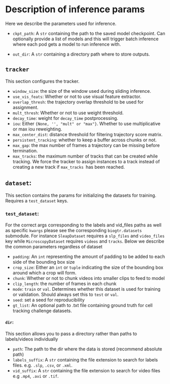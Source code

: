 # Description of inference params

Here we describe the parameters used for inference.

* `ckpt_path`: A `str` containing the path to the saved model checkpoint. Can optionally provide a list of models and this will trigger batch inference where each pod gets a model to run inference with.

* `out_dir`: A `str` containing a directory path where to store outputs.
## `tracker`

This section configures the tracker.

* `window_size`: the size of the window used during sliding inference.
* `use_vis_feats`: Whether or not to use visual feature extractor.
* `overlap_thresh`: the trajectory overlap threshold to be used for assignment.
* `mult_thresh`: Whether or not to use weight threshold.
* `decay_time`: weight for `decay_time` postprocessing.
* `iou`: Either `{None, '', "mult" or "max"}`. Whether to use multiplicative or max iou reweighting.
* `max_center_dist`: distance threshold for filtering trajectory score matrix.
* `persistent_tracking`: whether to keep a buffer across chunks or not.
* `max_gap`: the max number of frames a trajectory can be missing before termination.
* `max_tracks`: the maximum number of tracks that can be created while tracking.
We force the tracker to assign instances to a track instead of creating a new track if `max_tracks `has been reached.

## `dataset`:
This section contains the params for initializing the datasets for training. Requires a `test_dataset` keys.
### `test_dataset`:
For the correct args corresponding to the labels and vid_files paths as well as specific `kwargs` please see the corresponding `biogtr.datasets` submodule. For instance `SleapDataset` requires a `slp_files` and `video_files` key while `MicroscopyDataset` requires `videos` and `tracks`. Below we describe the common parameters regardless of dataset

* `padding`: An `int` representing the amount of padding to be added to each side of the bounding box size
* `crop_size`: Either an `int` or `tuple` indicating the size of the bounding box around which a crop will form.
* `chunk`: Whether or not to chunk videos into smaller clips to feed to model
* `clip_length`: the number of frames in each chunk
* `mode`: `train` or `val`. Determines whether this dataset is used for training or validation. Should always set this to `test` or `val`.
* `seed`: set a seed for reproducibility
* `gt_list`: An optional path to .txt file containing ground truth for cell tracking challenge datasets.

#### `dir`:
This section allows you to pass a directory rather than paths to labels/videos individually

* `path`: The path to the dir where the data is stored (recommend absolute path)
* `labels_suffix`: A `str` containing the file extension to search for labels files. e.g. `.slp`, `.csv`, or `.xml`.
* `vid_suffix`: A `str` containing the file extension to search for video files e.g `.mp4`, `.avi` or `.tif`.